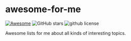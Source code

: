 # awesome-for-me
[![Awesome](https://awesome.re/badge-flat2.svg)](https://awesome.re)
![GitHub stars](https://img.shields.io/github/stars/dreamkong/awesome-for-me?style=flat-square)
![github license](https://img.shields.io/github/license/dreamkong/awesome-for-me?style=flat-square)

Awesome lists for me about all kinds of interesting topics.
